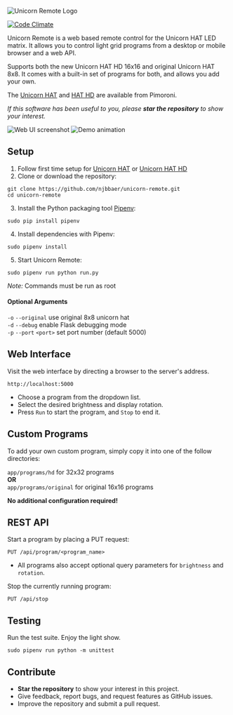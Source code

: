 ![Unicorn Remote Logo](media/logo.png)

[![Code Climate](https://codeclimate.com/github/njbbaer/unicorn-remote/badges/gpa.svg)](https://codeclimate.com/github/njbbaer/unicorn-remote)

Unicorn Remote is a web based remote control for the Unicorn HAT LED matrix. It allows you to control light grid programs from a desktop or mobile browser and a web API.

Supports both the new Unicorn HAT HD 16x16 and original Unicorn HAT 8x8. It comes with a built-in set of programs for both, and allows you add your own.

The [Unicorn HAT](https://shop.pimoroni.com/products/unicorn-hat) and [HAT HD](https://shop.pimoroni.com/products/unicorn-hat-hd) are available from Pimoroni.


*If this software has been useful to you, please **star the repository** to show your interest.*


![Web UI screenshot](media/webui_screenshot.png) ![Demo animation](media/demo_animation.gif)


## Setup
1. Follow first time setup for [Unicorn HAT](https://github.com/pimoroni/unicorn-hat) or [Unicorn HAT HD](https://github.com/pimoroni/unicorn-hat-hd)
2. Clone or download the repository:
```
git clone https://github.com/njbbaer/unicorn-remote.git
cd unicorn-remote
```

3. Install the Python packaging tool [Pipenv](https://docs.pipenv.org/):
```
sudo pip install pipenv
```

4. Install dependencies with Pipenv:
```
sudo pipenv install
```

5. Start Unicorn Remote:
```
sudo pipenv run python run.py
```

*Note:* Commands must be run as root

#### Optional Arguments
`-o` `--original` use original 8x8 unicorn hat  
`-d` `--debug` enable Flask debugging mode  
`-p` `--port` `<port>` set port number (default 5000)



## Web Interface
Visit the web interface by directing a browser to the server's address.
```
http://localhost:5000
```

* Choose a program from the dropdown list.
* Select the desired brightness and display rotation.
* Press `Run` to start the program, and `Stop` to end it.


## Custom Programs
To add your own custom program, simply copy it into one of the follow directories:

`app/programs/hd` for 32x32 programs  
**OR**   
`app/programs/original` for original 16x16 programs

**No additional configuration required!**

## REST API
Start a program by placing a PUT request:
```
PUT /api/program/<program_name>
```
* All programs also accept optional query parameters for `brightness` and `rotation`.

Stop the currently running program:
```
PUT /api/stop
```


## Testing
Run the test suite. Enjoy the light show.
```
sudo pipenv run python -m unittest
```


## Contribute
* **Star the repository** to show your interest in this project.
* Give feedback, report bugs, and request features as GitHub issues.
* Improve the repository and submit a pull request.
